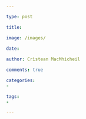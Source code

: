 ```yaml
---

type: post

title: 

image: /images/
 
date: 

author: Crìstean MacMhìcheil

comments: true

categories:
- 

tags:
- 

---
```



<!--more-->